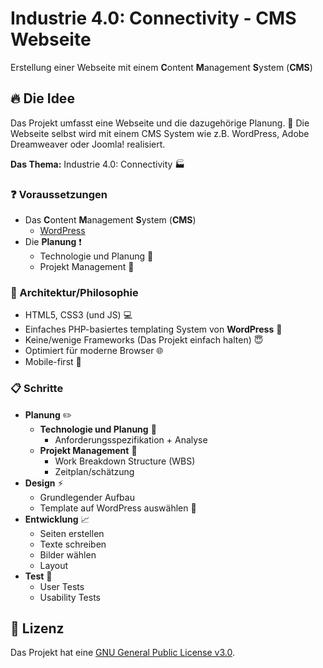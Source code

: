 # Industrie 4.0: Connectivity - CMS Webseite

Erstellung einer Webseite mit einem **C**ontent **M**anagement **S**ystem (**CMS**)

## :fire: Die Idee

Das Projekt umfasst eine Webseite und die dazugehörige Planung. :diamond_shape_with_a_dot_inside:
Die Webseite selbst wird mit einem CMS System wie z.B. WordPress, Adobe Dreamweaver oder Joomla! realisiert.

**Das Thema:** Industrie 4.0: Connectivity :factory:

### :question: Voraussetzungen

* Das **C**ontent **M**anagement **S**ystem (**CMS**)
  * [WordPress](https://wordpress.com/)
* Die **Planung** :heavy_exclamation_mark:
  * Technologie und Planung :red_circle:
  * Projekt Management :large_blue_circle:


### :rocket: Architektur/Philosophie

* HTML5, CSS3 (und JS) :computer:
* Einfaches PHP-basiertes templating System von **WordPress** :tada:
* Keine/wenige Frameworks (Das Projekt einfach halten) :innocent:
* Optimiert für moderne Browser :globe_with_meridians:
* Mobile-first :iphone:


### :clipboard: Schritte

* **Planung** :pencil2:
  * **Technologie und Planung** :red_circle:
    * Anforderungsspezifikation + Analyse
  * **Projekt Management** :large_blue_circle:
    * Work Breakdown Structure (WBS)
    * Zeitplan/schätzung
* **Design** :zap:
  * Grundlegender Aufbau
  * Template auf WordPress auswählen :art:
* **Entwicklung** :chart_with_upwards_trend:
  * Seiten erstellen
  * Texte schreiben
  * Bilder wählen
  * Layout
* **Test** :beginner:
  * User Tests
  * Usability Tests
  
## :beers: Lizenz

Das Projekt hat eine [GNU General Public License v3.0](LICENSE).
